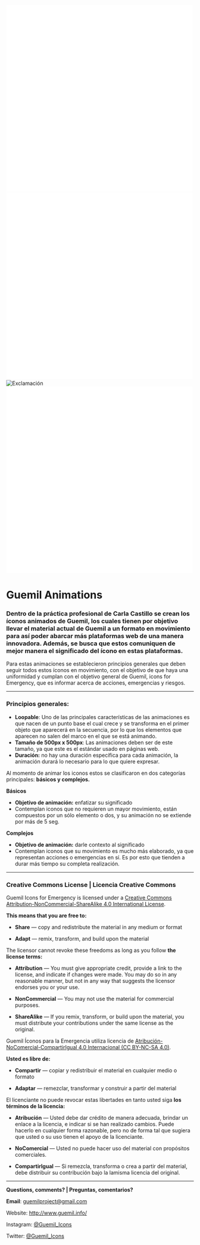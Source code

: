 ![Lavarse las manos](Gifs/Lavarse_las_manos_Guemil.gif)
![Carga](Gifs/Carga_Guemil.gif)
![Exclamación](Gifs/Exclamacion_Guemil.gif)
![Interrogación](Gifs/Interrogacion_Guemil.gif)

# Guemil Animations


### Dentro de la práctica profesional de Carla Castillo se crean los íconos animados de Guemil, los cuales tienen por objetivo llevar el material actual de Guemil a un formato en movimiento para así poder abarcar más plataformas web de una manera innovadora. Además, se busca que estos comuniquen de mejor manera el significado del ícono en estas plataformas. 


Para estas animaciones se establecieron principios generales que deben seguir todos estos íconos en movimiento, con el objetivo de que haya una uniformidad y cumplan con el objetivo general de Guemil, icons for Emergency, que es informar acerca de acciones, emergencias y riesgos. 

- - - - - - - - -

### Principios generales:

- **Loopable**: Uno de las principales características de las animaciones es que nacen de un punto base el cual crece y se transforma en el primer objeto que aparecerá en la secuencia, por lo que los elementos que aparecen no salen del marco en el que se está animando. 
- **Tamaño de 500px x 500px**: Las animaciones deben ser de este tamaño, ya que este es el estándar usado en páginas web.
- **Duración:** no hay una duración específica para cada animación, la animación durará lo necesario para lo que quiere expresar. 


Al momento de animar los iconos estos se clasificaron en dos categorías principales: **básicos y complejos.** 


**Básicos**
- **Objetivo de animación:** enfatizar su significado 
- Contemplan iconos que no requieren un mayor movimiento, están compuestos por un sólo elemento o dos, y su animación no se extiende por más de 5 seg. 


**Complejos**
- **Objetivo de animación:** darle contexto al significado 
- Contemplan iconos que su movimiento es mucho más elaborado, ya que representan acciones o emergencias en sí. Es por esto que tienden a durar más tiempo su completa realización. 

- - - - - - - - - 

### Creative Commons License | Licencia Creative Commons

Guemil Icons for Emergency is licensed under a <a rel="license" href="http://creativecommons.org/licenses/by-nc-sa/4.0/">Creative Commons Attribution-NonCommercial-ShareAlike 4.0 International License</a>.

**This means that you are free to:**

- **Share** — copy and redistribute the material in any medium or format

- **Adapt** — remix, transform, and build upon the material

The licensor cannot revoke these freedoms as long as you follow **the license terms:**

- **Attribution** — You must give appropriate credit, provide a link to the license, and indicate if changes were made. You may do so in any reasonable manner, but not in any way that suggests the licensor endorses you or your use.

- **NonCommercial** — You may not use the material for commercial purposes.

- **ShareAlike** — If you remix, transform, or build upon the material, you must distribute your contributions under the same license as the original.

Guemil Íconos para la Emergencia utiliza licencia de <a rel="Licencia" href="https://creativecommons.org/licenses/by-nc-sa/4.0/deed.es">Atribución-NoComercial-CompartirIgual 4.0 Internacional (CC BY-NC-SA 4.0)</a>.

**Usted es libre de:**

- **Compartir** — copiar y redistribuir el material en cualquier medio o formato

- **Adaptar** — remezclar, transformar y construir a partir del material

El licenciante no puede revocar estas libertades en tanto usted siga **los términos de la licencia:**

- **Atribución** — Usted debe dar crédito de manera adecuada, brindar un enlace a la licencia, e indicar si se han realizado cambios. Puede hacerlo en cualquier forma razonable, pero no de forma tal que sugiera que usted o su uso tienen el apoyo de la licenciante.

- **NoComercial** — Usted no puede hacer uso del material con propósitos comerciales.

- **CompartirIgual** — Si remezcla, transforma o crea a partir del material, debe distribuir su contribución bajo la lamisma licencia del original.

- - - - - - - - - 

**Questions, comments? | Preguntas, comentarios?**

**Email**: guemilproject@gmail.com

Website: http://www.guemil.info/

Instagram: [@Guemil_Icons](https://www.instagram.com/Guemil_Icons/)

Twitter: [@Guemil_Icons](https://twitter.com/Guemil_Icons)

